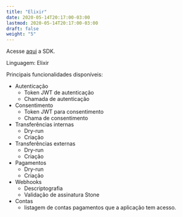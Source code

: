 ```yaml
---
title: "Elixir"
date: 2020-05-14T20:17:00-03:00
lastmod: 2020-05-14T20:17:00-03:00
draft: false
weight: "5"
---
```


Acesse [aqui](https://hexdocs.pm/ex_stone_openbank/ExStoneOpenbank.html) a SDK. 

Linguagem: Elixir

Principais funcionalidades disponíveis:
- Autenticação
  - Token JWT de autenticação
  - Chamada de autenticação
- Consentimento 
  - Token JWT para consentimento
  - Chama de consentimento
- Transferências internas
  - Dry-run
  - Criação 
- Transferências externas
  - Dry-run
  - Criação 
- Pagamentos
  - Dry-run
  - Criação 
- Webhooks
  - Descriptografia
  - Validação de assinatura Stone
- Contas
  - listagem de contas pagamentos que a aplicação tem acesso. 

